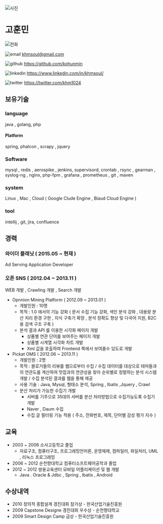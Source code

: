 ![사진](https://mblogthumb-phinf.pstatic.net/20160913_212/chandong83_1473777024430FaJVi_PNG/image_8384834711473777011081.png?type=w800)

# 고훈민

![전화](http://kohunmin.github.io/img/telephone.png)

![email](http://kohunmin.github.io/img/email.png) khmsoul@gmail.com

![github](http://kohunmin.github.io/img/github-logo.png) https://github.com/kohunmin

![linkedin](http://kohunmin.github.io/img/linkedin.png) https://www.linkedin.com/in/khmsoul/

![twitter](http://kohunmin.github.io/img/twitter.png) https://twitter.com/khm1024


## 보유기술
### language
java , golang, php
#### Platform
spring, phalcon , scrapy , jquery
### Software
mysql , redis , aerospike , jenkins,  supervisord, crontab , rsync , gearman , syslog-ng , nginx, php-fpm , grafana , prometheus , git , maven
### system
Linux , Mac , Cloud ( Google Clude Engine , Biaud Cloud Engine )
### tool
intellij , git, jira, confluence


## 경력

### 와이더 플래닛 ( 2015.05 ~ 현재 )
Ad Serving Application Developer


### 오픈 SNS ( 2012.04 ~ 2013.11 )
WEB  개발 , Crawling 개발 , Search 개발
* Opnnion Mining Platform ( 2012.09 ~ 2013.01 )
  * 개발인원 : 10명
  * 목적 : 1.0 에서의 기능 강화 ( 문서 수집 기능 강화, 색인 분석 강화 , 대용량 분산 처리 환경 구현 , 지식 구축기 확장 , 분석 정확도 향상 및 다국어 지원, B2C 용 검색 구조 구축 )
  * 분석 결과 API 를 이용한 시각화 페이지 개발
    * 상품별 연관 단어를 보여주는 페이지 개발
    * 상품별 시계열 시각화 차트 개발
    * Xml 값을 호출하여 Frontend 쪽에서 보여줄수 있도로 개발 
* Pickat OMS ( 2012.06 ~ 2013.11 )
  * 개발인원 : 2명
  * 목적 : 블로거들의 리뷰를 웹으로부터 수집 / 수집 데이터를 대상으로 테마들과의 연관도를 계산하여 맛잡과의 연관성을 찾아 순위별로 정렬하는 분석 시스템 개발 / 수집 분석된 결과를 웹을 통해 제공
  * 사용 기술 : Java, Mysql, 형태소 분석, Spring , Ibatis ,Jquery , Crawl
  * 분산 처리가 가능한 수집기 개발
    * 서버를 기주으로 35대의 서버를 분산 처라방법으로 수집가능도록 수집기 개발
    * Naver , Daum 수집
    * 수집 글 필터링 기능 적용 ( 주소, 전화번호, 제목, 단어별 감성 평가 지수 )



## 교육

* 2003 ~ 2006 소사고등학교 졸업
  * 자료구조, 컴퓨터구조, 프로그래밍언어론, 운영체제, 컴파일러, 화일처리, UML , 리눅스 프로그래밍
* 2006 ~ 2012 순천향대학교 컴퓨터소프트웨어공학과 졸업
* 2012 ~ 2012 쌍용교육센터 모바일 어플리케이션 및 웹 개발
  * Java . Oracle & Jdbc , Spring , Ibatis , Android



## 수상내역
* 2010 창의적 종합설계 경진대회 참가상 - 한국산업기술진흥원
* 2009 Capstone Designe 경진대회 우수상  - 순천향대학교
* 2009 Smart Design Camp 금상 - 한국산업기술진흥원
